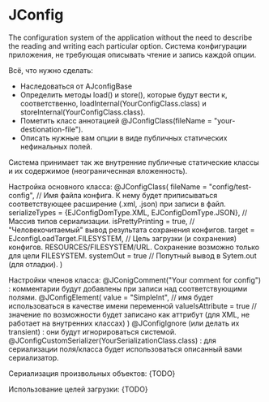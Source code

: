 # JConfig
The configuration system of the application without the need to describe the reading and writing each particular option.
Система конфигурации приложения, не требующая описывать чтение и запись каждой опции.

Всё, что нужно сделать:
- Наследоваться от AJconfigBase
- Определить методы load() и store(), которые будут вести к, соответственно, loadInternal(YourConfigClass.class) и storeInternal(YourConfigClass.class).
- Пометить класс аннотацией @JConfigClass(fileName = "your-destionation-file").
- Описать нужные вам опции в виде публичных статических нефинальных полей.

Система принимает так же внутренние публичные статические классы и их содержимое (неограничеснная вложенность).

Настройка основного класса:
@JConfigClass(
		fileName = "config/test-config", // Имя файла конфига. К нему будет приписываться соответствующее расширение (.xml, .json) при записи в файл.
		serializeTypes = {EJConfigDomType.XML, EJConfigDomType.JSON}, // Массив типов сериализации.
		isPrettyPrinting = true, // "Человекочитаемый" вывод результата сохранения конфигов.
		target = EJconfigLoadTarget.FILESYSTEM, // Цель загрузки (и сохранения) конфигов. RESOURCES/FILESYSTEM/URL. Сохранение возможно только для цели FILESYSTEM.
		systemOut = true // Попутный вывод в Sytem.out (для отладки).
)

Настройки членов класса:
@JConigComment("Your comment for config") : комментарии будут добавлены при записи над соответствующими полями.
@JConfigElement(
  value = "SimpleInt", // имя будет использоваться в качестве имени переменной
  valueIsAttribute = true // значение по возможности будет записано как аттрибут (для XML, не работает на внутренних классах)
)
@JConfigIgnore (или делать их transient) : они будут игнорироваться системой.
@JConfigCustomSerializer(YourSerializationClass.class) : для сериализации поля/класса будет использоваться описанный вами сериализатор.

Сериализация произвольных объектов:
{TODO}

Использование целей загрузки:
{TODO}


